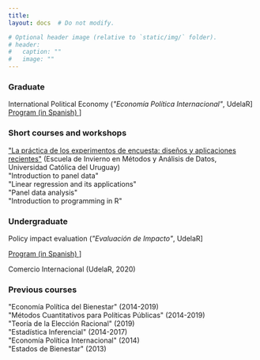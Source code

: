 ```yaml
---
title: 
layout: docs  # Do not modify.

# Optional header image (relative to `static/img/` folder).
# header:
#   caption: ""
#   image: ""
---
```


### Graduate

International Political Economy (*"Economía Política Internacional"*, UdelaR]
[Program (in Spanish)  <i class="fas fa-file-pdf" padding_left="3"></i>](ImpactEvaluation/Programa2020_EvaluacionImpacto.pdf)]



### Short courses and workshops
["La práctica de los experimentos de encuesta: diseños y aplicaciones recientes"](SurveyExperiments/programa-survey-experiments-2019) (Escuela de Invierno en Métodos y Análisis de Datos, Universidad Católica del Uruguay)  
"Introduction to panel data"  
"Linear regression and its applications"  
"Panel data analysis"  
"Introduction to programming in R"  



### Undergraduate  

Policy impact evaluation (*"Evaluación de Impacto"*, UdelaR]

[Program (in Spanish)  <i class="fas fa-file-pdf" padding_left="3"></i>](ImpactEvaluation/Programa2020_EvaluacionImpacto.pdf)]


Comercio Internacional (UdelaR, 2020)





### Previous courses
"Economía Política del Bienestar" (2014-2019)  
"Métodos Cuantitativos para Políticas Públicas" (2014-2019)  
"Teoría de la Elección Racional" (2019)   
"Estadística Inferencial" (2014-2017)  
"Economía Política Internacional" (2014)  
"Estados de Bienestar" (2013)  
<!--
Graduate Teaching Assistant (GTA): Advanced Research Methods" (University of Essex, 2009-2012); "Political Explanation and Research Methods" (University of Essex, 2009-2012); "Introduction to Time Series Regression Analysis" (Essex Summer School, 2012); "Panel Data Analysis for Comparative Research"  (Essex Summer School, 2011 ); "Pooled Time-Series Cross-Sectional Analysis" (Essex Summer School, 2011 ); "Introduction to STATA" (Essex Summer School, 2010); "Intermediate Programming in STATA" (Essex Summer School, 2010); "Applying Regression" (Essex Summer School, 2010).
 -->

<!-- *Instructor, Instituto Nacional de Evaluación Educativa (INEEd).*
"Módulo 3: Estadística inferencial and multivariada", (12hs) \hfill 2018  
Materiales docentes: **Presentaciones de clase**; **Laboratorios** (pauta, programación, and datos de investigación educativa). \normalsize
 -->
